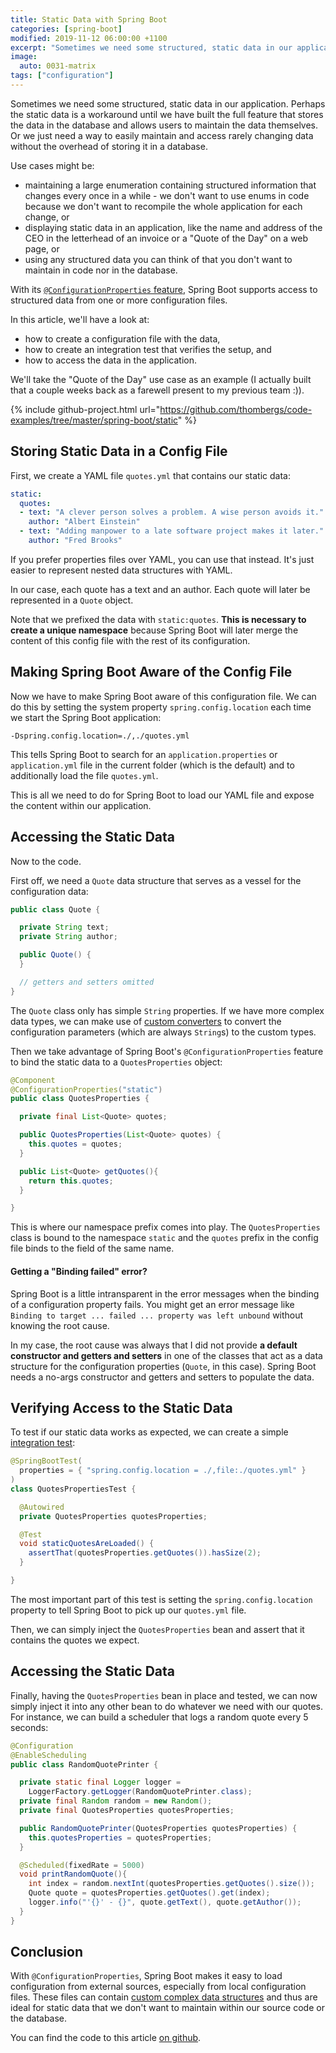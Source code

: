```yaml
---
title: Static Data with Spring Boot
categories: [spring-boot]
modified: 2019-11-12 06:00:00 +1100
excerpt: "Sometimes we need some structured, static data in our application. Spring Boot provides an easy way to maintain and access such data without the need of a database."
image:
  auto: 0031-matrix
tags: ["configuration"]
---
```


Sometimes we need some structured, static data in our application. Perhaps the static data is a workaround until we have built the full feature that stores the data in the database and allows users to maintain the data themselves. Or we just need a way to easily maintain and access rarely changing data without the overhead of storing it in a database.

Use cases might be:

* maintaining a large enumeration containing structured information that changes every once in a while - we don't want to use enums in code because we don't want to recompile the whole application for each change, or
* displaying static data in an application, like the name and address of the CEO in the letterhead of an invoice or a "Quote of the Day" on a web page, or
* using any structured data you can think of that you don't want to maintain in code nor in the database.

With its [`@ConfigurationProperties` feature](/spring-boot-configuration-properties), Spring Boot supports access to structured data from one or more configuration files. 

In this article, we'll have a look at:
 * how to create a configuration file with the data,
 * how to create an integration test that verifies the setup, and
 * how to access the data in the application.
 
We'll take the "Quote of the Day" use case as an example (I actually built that a couple weeks back as a farewell present to my previous team :)).

{% include github-project.html url="https://github.com/thombergs/code-examples/tree/master/spring-boot/static" %}

## Storing Static Data in a Config File

First, we create a YAML file `quotes.yml` that contains our static data:

```yml
static:
  quotes:
  - text: "A clever person solves a problem. A wise person avoids it."
    author: "Albert Einstein"
  - text: "Adding manpower to a late software project makes it later."
    author: "Fred Brooks"
```

If you prefer properties files over YAML, you can use that instead. It's just easier to represent nested data structures with YAML.

In our case, each quote has a text and an author. Each quote will later be represented in a `Quote` object. 

Note that we prefixed the data with `static:quotes`. **This is necessary to create a unique namespace** because Spring Boot will later merge the content of this config file with the rest of its configuration.

## Making Spring Boot Aware of the Config File

Now we have to make Spring Boot aware of this configuration file. We can do this by setting the system property `spring.config.location` each time we start the Spring Boot application: 

```
-Dspring.config.location=./,./quotes.yml
```

This tells Spring Boot to search for an `application.properties` or `application.yml` file in the current folder (which is the default) and to additionally load the file `quotes.yml`. 

This is all we need to do for Spring Boot to load our YAML file and expose the content within our application.

## Accessing the Static Data

Now to the code.

First off, we need a `Quote` data structure that serves as a vessel for the configuration data:

```java
public class Quote {

  private String text;
  private String author;

  public Quote() {
  }

  // getters and setters omitted
}
```

The `Quote` class only has simple `String` properties. If we have more complex data types, we can make use of [custom converters](/spring-boot-configuration-properties/#custom-types) to convert the configuration parameters (which are always `String`s) to the custom types. 

Then we take advantage of Spring Boot's `@ConfigurationProperties` feature to bind the static data to a `QuotesProperties` object:

```java
@Component
@ConfigurationProperties("static")
public class QuotesProperties {

  private final List<Quote> quotes;

  public QuotesProperties(List<Quote> quotes) {
    this.quotes = quotes;
  }

  public List<Quote> getQuotes(){
    return this.quotes;
  }

}
```

This is where our namespace prefix comes into play. The `QuotesProperties` class is bound to the namespace `static` and the `quotes` prefix in the config file binds to the field of the same name.  

<div class="notice success">
  <h4>Getting a "Binding failed" error?</h4>
  <p>
   Spring Boot is a little intransparent in the error messages when the binding of a configuration property fails. You might get an error message like <code>Binding to target ... failed ... property was left unbound</code> without knowing the root cause.
  </p>
  <p>
  In my case, the root cause was always that I did not provide <strong>a default constructor and getters and setters</strong> in one of the classes that act as a data structure for the configuration properties (<code>Quote</code>, in this case). Spring Boot needs a no-args constructor and getters and setters to populate the data.
  </p>
</div>

## Verifying  Access to the Static Data

To test if our static data works as expected, we can create a simple [integration test](/spring-boot-test/):

```java
@SpringBootTest(
  properties = { "spring.config.location = ./,file:./quotes.yml" }
)
class QuotesPropertiesTest {

  @Autowired
  private QuotesProperties quotesProperties;

  @Test
  void staticQuotesAreLoaded() {
    assertThat(quotesProperties.getQuotes()).hasSize(2);
  }

}
```

The most important part of this test is setting the `spring.config.location` property to tell Spring Boot to pick up our `quotes.yml` file.

Then, we can simply inject the `QuotesProperties` bean and assert that it contains the quotes we expect.

## Accessing the Static Data

Finally, having the `QuotesProperties` bean in place and tested, we can now simply inject it into any other bean to do whatever we need with our quotes. For instance, we can build a scheduler that logs a random quote every 5 seconds:

```java
@Configuration
@EnableScheduling
public class RandomQuotePrinter {

  private static final Logger logger = 
    LoggerFactory.getLogger(RandomQuotePrinter.class);
  private final Random random = new Random();
  private final QuotesProperties quotesProperties;

  public RandomQuotePrinter(QuotesProperties quotesProperties) {
    this.quotesProperties = quotesProperties;
  }

  @Scheduled(fixedRate = 5000)
  void printRandomQuote(){
    int index = random.nextInt(quotesProperties.getQuotes().size());
    Quote quote = quotesProperties.getQuotes().get(index);
    logger.info("'{}' - {}", quote.getText(), quote.getAuthor());
  }
}
```

## Conclusion

With `@ConfigurationProperties`, Spring Boot makes it easy to load configuration from external sources, especially from local configuration files. These files can contain [custom complex data structures](/spring-boot-configuration-properties/#complex-property-types) and thus are ideal for static data that we don't want to maintain within our source code or the database.

You can find the code to this article [on github](https://github.com/thombergs/code-examples/tree/master/spring-boot/static).